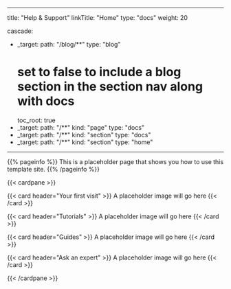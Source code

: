 
---
title: "Help & Support"
linkTitle: "Home"
type: "docs"
weight: 20

cascade:
- _target:
    path: "/blog/**"
  type: "blog"
  # set to false to include a blog section in the section nav along with docs
  toc_root: true
- _target:
    path: "/**"
    kind: "page"
  type: "docs"
- _target:
    path: "/**"
    kind: "section"
  type: "docs"
- _target:
    path: "/**"
    kind: "section"
  type: "home"
---

{{% pageinfo %}}
This is a placeholder page that shows you how to use this template site.
{{% /pageinfo %}}


{{< cardpane >}}
  
  {{< card header="Your first visit" >}}
A placeholder image will go here
  {{< /card >}}
  
  {{< card header="Tutorials" >}}
    A placeholder image will go here
  {{< /card >}}
  
  {{< card header="Guides" >}}
    A placeholder image will go here
  {{< /card >}}

  {{< card header="Ask an expert" >}}
    A placeholder image will go here
  {{< /card >}}

{{< /cardpane >}}




